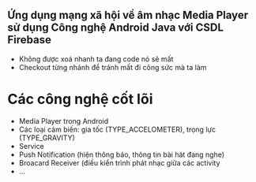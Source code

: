 ## Ứng dụng mạng xã hội về âm nhạc Media Player sử dụng Công nghệ Android Java với CSDL Firebase
- Không được xoá nhanh ta đang code nó sẽ mất
- Checkout từng nhánh để tránh mất đi công sức mà ta làm
# Các công nghệ cốt lõi
- Media Player trong Android
- Các loại cảm biến: gia tốc (TYPE_ACCELOMETER), trọng lực (TYPE_GRAVITY)
- Service
- Push Notification (hiện thông báo, thông tin bài hát đang nghe)
- Broacard Receiver (điều kiển trình phát nhạc giữa các activity
- ...


